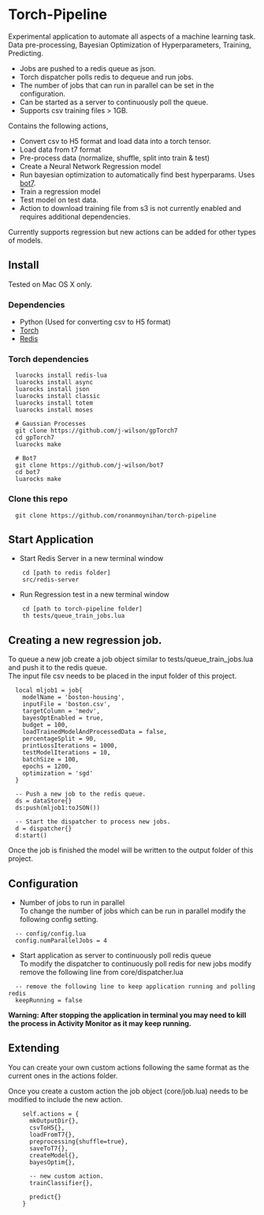# Torch-Pipeline
Experimental application to automate all aspects of a machine learning task.  
Data pre-processing, Bayesian Optimization of Hyperparameters, Training, Predicting.  

- Jobs are pushed to a redis queue as json.
- Torch dispatcher polls redis to dequeue and run jobs.
- The number of jobs that can run in parallel can be set in the configuration.
- Can be started as a server to continuously poll the queue.
- Supports csv training files > 1GB.   

Contains the following actions,

- Convert csv to H5 format and load data into a torch tensor.
- Load data from t7 format
- Pre-process data (normalize, shuffle, split into train & test)
- Create a Neural Network Regression model
- Run bayesian optimization to automatically find best hyperparams. Uses [bot7](https://github.com/j-wilson/bot7).
- Train a regression model
- Test model on test data.
- Action to download training file from s3 is not currently enabled and requires additional dependencies.

Currently supports regression but new actions can be added for other types of models.  

## Install
Tested on Mac OS X only.

### Dependencies
- Python  (Used for converting csv to H5 format)   
- [Torch](http://torch.ch/docs/getting-started.html#_)  
- [Redis](http://redis.io/download)

### Torch dependencies
```
  luarocks install redis-lua
  luarocks install async
  luarocks install json
  luarocks install classic
  luarocks install totem
  luarocks install moses
  
  # Gaussian Processes
  git clone https://github.com/j-wilson/gpTorch7
  cd gpTorch7
  luarocks make
  
  # Bot7
  git clone https://github.com/j-wilson/bot7
  cd bot7
  luarocks make
``` 

### Clone this repo
```
  git clone https://github.com/ronanmoynihan/torch-pipeline    
```

## Start Application

- Start Redis Server in a new terminal window
```
    cd [path to redis folder]
    src/redis-server
```        

- Run Regression test in a new terminal window
```
    cd [path to torch-pipeline folder]
    th tests/queue_train_jobs.lua
```

## Creating a new regression job. 
To queue a new job create a job object similar to tests/queue_train_jobs.lua and push it to the redis queue.   
The input file csv needs to be placed in the input folder of this project.
```
  local mljob1 = job{
    modelName = 'boston-housing',
    inputFile = 'boston.csv',
    targetColumn = 'medv',
    bayesOptEnabled = true,
    budget = 100,
    loadTrainedModelAndProcessedData = false,
    percentageSplit = 90,
    printLossIterations = 1000,
    testModelIterations = 10,
    batchSize = 100,
    epochs = 1200,
    optimization = 'sgd'
  }
  
  -- Push a new job to the redis queue.
  ds = dataStore{}
  ds:push(mljob1:toJSON())
  
  -- Start the dispatcher to process new jobs.
  d = dispatcher{}
  d:start()
```

Once the job is finished the model will be written to the output folder of this project.

## Configuration

- Number of jobs to run in parallel  
To change the number of jobs which can be run in parallel modify the following config setting.


```
  -- config/config.lua
  config.numParallelJobs = 4
```

- Start application as server to continuously poll redis queue  
To modify the dispatcher to continuously poll redis for new jobs modify remove the following line from core/dispatcher.lua

```
  -- remove the following line to keep application running and polling redis
  keepRunning = false
```     

**Warning: After stopping the application in terminal you may need to kill the process in Activity Monitor as it may keep running.**              

## Extending
You can create your own custom actions following the same format as the current ones in the actions folder.  

Once you create a custom action the job object (core/job.lua) needs to be modified to include the new action.

```
	self.actions = {
      mkOutputDir{},
      csvToH5{},
      loadFromT7{},
      preprocessing{shuffle=true},
      saveToT7{},
      createModel{},
      bayesOptim{},
      
      -- new custom action.
      trainClassifier{},
      
      predict{}
    }
```    
